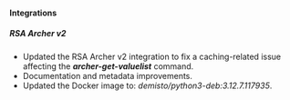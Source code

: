 
#### Integrations

##### RSA Archer v2

- Updated the RSA Archer v2 integration to fix a caching-related issue affecting the ***archer-get-valuelist*** command.
- Documentation and metadata improvements.
- Updated the Docker image to: *demisto/python3-deb:3.12.7.117935*.
